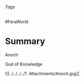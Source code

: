 ###### Tags

#FeraWorld

# Summary

Anoch

God of Knowledge

![[../../../../1. Attachments/Anoch.jpg]]
